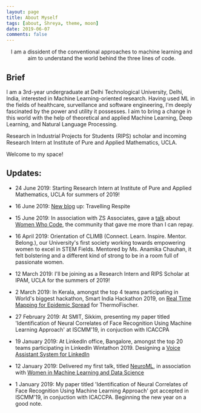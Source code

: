 ```yaml
---
layout: page
title: About Myself
tags: [about, Shreya, theme, moon]
date: 2019-06-07
comments: false
---
```

    
<center>I am a dissident of the conventional approaches to machine learning and aim to understand the world behind the three lines of code.</center>
<!-- <center><a href="http://ShreyaGupta08.github.io"><b>I</b></a> am a third year undergrauate at Delhi Technological University, Delhi, India. Welcome to my space.</center> -->

## Brief 
I am a 3rd-year undergraduate at Delhi Technological University, Delhi, India, interested in Machine Learning-oriented research. Having used ML in the fields of healthcare, surveillance and software engineering, I'm deeply fascinated by the power and utility it possesses. I aim to bring a change in this world with the help of theoretical and applied Machine Learning, Deep Learning, and Natural Language Processing. 

Research in Industrial Projects for Students (RIPS) scholar and incoming Research Intern at Institute of Pure and Applied Mathematics, UCLA. 

Welcome to my space!

## Updates:

* 24 June 2019: Starting Research Intern at Institute of Pure and Applied Mathematics, UCLA for summers of 2019!

* 16 June 2019: [New blog](https://shreyagupta08.github.io/respite/) up: Travelling Respite 

* 15 June 2019: In association with ZS Associates, gave a [talk](https://bit.ly/2Ija5pk) about [Women Who Code](https://womenwhocode.com), the community that gave me more than I can repay.

* 16 April 2019: Orientation of CLIMB (Connect. Learn. Inspire. Mentor. Belong.), our University's first society working towards empowering women to excel in STEM Fields. Mentored by Ms. Anamika Chauhan, it felt bolstering and a different kind of strong to be in a room full of passionate women. 

* 12 March 2019: I'll be joining as a Research Intern and RIPS Scholar at IPAM, UCLA for the summers of 2019!

* 2 March 2019: In Kerala, amongst the top 4 teams participating in World's biggest hackathon, Smart India Hackathon 2019, on [Real Time Mapping for Epidemic Spread](https://github.com/ShreyaGupta08/Epidemic-Spread-SIH) for ThermoFischer.

* 27 February 2019: At SMIT, Sikkim, presenting my paper titled 'Identification of Neural Correlates of Face Recognition Using Machine Learning Approach' at ISCMM'19, in conjuction with ICACCPA

* 19 January 2019: At LinkedIn office, Bangalore, amongst the top 20 teams participating in LinkedIn Wintathon 2019. Designing a [Voice Assistant System for LinkedIn](https://github.com/ShreyaGupta08/Voice-Assistant-LinkedIn)

* 12 January 2019: Delivered my first talk, titled [NeuroML](https://bit.ly/2IKafVB), in association with [Women in Machine Learning and Data Science](https://www.facebook.com/delhiwimlds) 

* 1 January 2019: My paper titled 'Identification of Neural Correlates of Face Recognition Using Machine Learning Approach' got accepted in ISCMM'19, in conjuction with ICACCPA. Beginning the new year on a good note.

<!-- ## Preview

{% capture images %}
    https://cloud.githubusercontent.com/assets/754514/14509720/61c61058-01d6-11e6-93ab-0918515ecd56.png
    https://cloud.githubusercontent.com/assets/754514/14509716/61ac6c8e-01d6-11e6-879f-8308883de790.png
{% endcapture %}
{% include gallery images=images caption="Screenshots of Moon Theme" cols=2 %}

See a [live version of Moon](http://taylantatli.github.io/Moon) hosted on GitHub.

## Getting Started

To learn how to install and use this theme check out the [Setup Guide](http://taylantatli.me/Moon/moon-theme/) for more information.
      
[Install Moon](https://github.com/TaylanTatli/Moon){: .btn}
 -->
